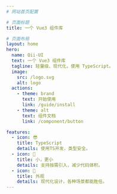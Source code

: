 ```yaml
---
# 网站首页配置

# 页面标题
title: 一个 Vue3 组件库

# 页面布局
layout: home
hero:
  name: Qii-UI
  text: 一个 Vue3 组件库
  tagline: 轻量级、现代化，使用 TypeScript。
  image:
    src: /logo.svg
    alt: logo
  actions:
    - theme: brand
      text: 开始使用
      link: /guide/install
    - theme: alt
      text: 组件文档
      link: /component/button

features:
  - icon: 😎
    title: TypeScript
    details: 使用TS开发，类型安全。
  - icon: 🚀
    title: 小，更小
    details: 支持按需引入，减少代码体积。
  - icon: 👔
    title: 外观
    details: 现代化设计，各种场景都能胜任。
---
```

